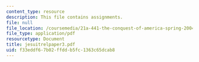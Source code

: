 ```yaml
---
content_type: resource
description: This file contains assignments.
file: null
file_location: /coursemedia/21a-441-the-conquest-of-america-spring-2004/f33eddf67b02ffddb5fc1363c65dcab8_jesuitrelpaper3.pdf
file_type: application/pdf
resourcetype: Document
title: jesuitrelpaper3.pdf
uid: f33eddf6-7b02-ffdd-b5fc-1363c65dcab8
---
```


